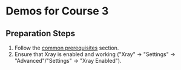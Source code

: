 # Demos for Course 3

## Preparation Steps

1. Follow the [common prerequisites](../../../README.md#common-prerequisites) section.
2. Ensure that Xray is enabled and working ("Xray" -> "Settings" -> "Advanced"/"Settings" -> "Xray Enabled").
